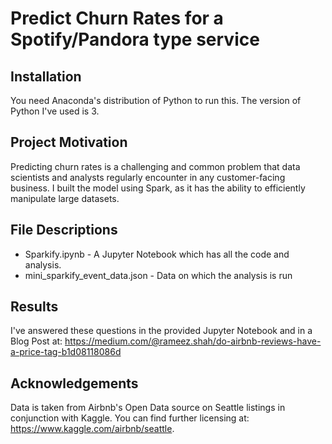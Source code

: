 # Predict Churn Rates for a Spotify/Pandora type service

## Installation
You need Anaconda's distribution of Python to run this. The version of Python I've used is 3.

## Project Motivation
Predicting churn rates is a challenging and common problem that data scientists and analysts regularly encounter in any customer-facing business. I built the model using Spark, as it has the ability to efficiently manipulate large datasets.

## File Descriptions
- Sparkify.ipynb - A Jupyter Notebook which has all the code and analysis.
- mini_sparkify_event_data.json - Data on which the analysis is run

## Results
I've answered these questions in the provided Jupyter Notebook and in a Blog Post at: https://medium.com/@rameez.shah/do-airbnb-reviews-have-a-price-tag-b1d08118086d

## Acknowledgements
Data is taken from Airbnb's Open Data source on Seattle listings in conjunction with Kaggle. You can find further licensing at: https://www.kaggle.com/airbnb/seattle.
